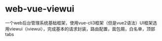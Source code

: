 # web-vue-viewui
一个web后台管理系统基础框架，使用vue-cli3框架（但是vue2语法）UI框架选用viewui（iviewui），完成基本的请求封装，路由配置，面包屑，白名单，顶部tabs
